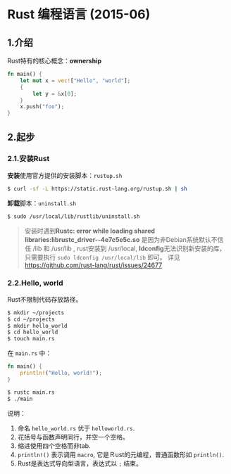 # Rust 编程语言 (2015-06)

## 1.介绍

Rust特有的核心概念：**ownership**

``````rust
fn main() {
    let mut x = vec!["Hello", "world"];
    {
        let y = &x[0];
    }
    x.push("foo");
}
``````
## 2.起步

### 2.1.安装Rust

**安装**使用官方提供的安装脚本：`rustup.sh`

``````sh
$ curl -sf -L https://static.rust-lang.org/rustup.sh | sh
``````

**卸载**脚本：`uninstall.sh`

``````sh
$ sudo /usr/local/lib/rustlib/uninstall.sh
``````

> 安装时遇到**Rustc: error while loading shared libraries:librustc_driver--4e7c5e5c.so**
> 是因为非Debian系统默认不信任 /lib 和 /usr/lib ,
> rust安装到 /usr/local, **ldconfig**无法识别新安装的库，只需要执行
> `sudo ldconfig /usr/local/lib` 即可。
> 详见 https://github.com/rust-lang/rust/issues/24677

### 2.2.Hello, world

Rust不限制代码存放路径。

``````sh
$ mkdir ~/projects
$ cd ~/projects
$ mkdir hello_world
$ cd hello_world
$ touch main.rs
``````

在 `main.rs` 中：

``````rust
fn main() {
    println!("Hello, world!");
}
``````

``````sh
$ rustc main.rs
$ ./main
``````

说明：

1. 命名 `hello_world.rs` 优于 `helloworld.rs`.
2. 花括号与函数声明同行，并空一个空格。
3. 缩进使用四个空格而非tab.
4. `println!()` 表示调用 `macro`, 它是Ｒust的元编程，普通函数形如 `println()`.
5. Rust是表达式导向型语言，表达式以 `;` 结束。
